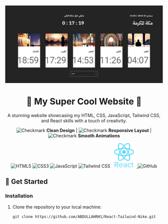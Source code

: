 <p align="center">
  <img src="public/web10.png" alt="Project Screenshot" />
</p>

<h1 align="center">🚀 My Super Cool Website 🚀</h1>

<p align="center">
  A stunning website showcasing my HTML, CSS, JavaScript, Tailwind CSS, and React skills with a touch of creativity.
</p>

<p align="center">
  <img src="https://img.icons8.com/color/80/000000/checkmark--v1.png" alt="Checkmark" />
  <strong>Clean Design</strong> |
  <img src="https://img.icons8.com/color/80/000000/checkmark--v1.png" alt="Checkmark" />
  <strong>Responsive Layout</strong> |
  <img src="https://img.icons8.com/color/80/000000/checkmark--v1.png" alt="Checkmark" />
  <strong>Smooth Animations</strong>
</p>

<p align="center">
  <img src="https://img.icons8.com/color/80/000000/html-5--v1.png" alt="HTML5" />
  <img src="https://img.icons8.com/color/80/000000/css3.png" alt="CSS3" />
  <img src="https://img.icons8.com/color/80/000000/javascript--v1.png" alt="JavaScript" />
  <img src="https://img.icons8.com/color/80/000000/tailwindcss--v2.png" alt="Tailwind CSS" />
  <a href="https://reactjs.org/" target="_blank" rel="noreferrer">
    <img src="https://raw.githubusercontent.com/devicons/devicon/master/icons/react/react-original-wordmark.svg" alt="React" width="80" height="80" />
  </a>
  <img src="https://img.icons8.com/color/80/000000/github--v1.png" alt="GitHub" />
</p>


## 🚀 Get Started

### Installation

1. Clone the repository to your local machine:

   ```shell
   git clone https://github.com/ABDULLAHRH1/React-Tailwind-Nike.git
